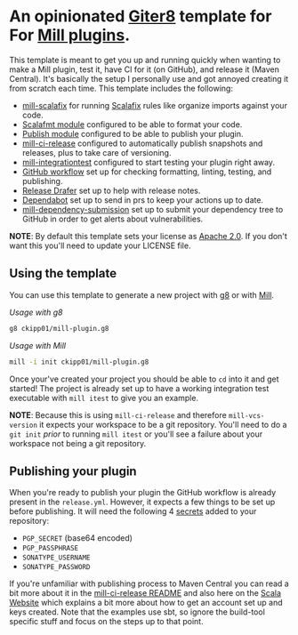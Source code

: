 # An opinionated [Giter8][g8] template for For [Mill plugins][mill].

This template is meant to get you up and running quickly when wanting to make a
Mill plugin, test it, have CI for it (on GitHub), and release it (Maven
Central). It's basically the setup I personally use and got annoyed creating it
from scratch each time. This template includes the following:

- [mill-scalafix][mill-scalafix] for running [Scalafix][scalafix] rules like
    organize imports against your code.
- [Scalafmt module][scalafmt-module] configured to be able to format your code.
- [Publish module][publish-module] configured to be able to publish your plugin.
- [mill-ci-release][mill-ci-release] configured to automatically publish
    snapshots and releases, plus to take care of versioning.
- [mill-integrationtest][mill-integrationtest] configured to start testing your plugin right away.
- [GitHub workflow][github-workflows] set up for checking formatting, linting,
    testing, and publishing.
- [Release Drafer][release-drafter] set up to help with release notes.
- [Dependabot][dependabot] set up to send in prs to keep your actions up to date.
- [mill-dependency-submission][mill-dependency-submission] set up to submit your
    dependency tree to GitHub in order to get alerts about vulnerabilities.

**NOTE**: By default this template sets your license as [Apache 2.0][apache-2].
If you don't want this you'll need to update your LICENSE file.

## Using the template

You can use this template to generate a new project with [g8][g8] or with
[Mill][mill].

_Usage with g8_

```sh
g8 ckipp01/mill-plugin.g8
```

_Usage with Mill_
```sh
mill -i init ckipp01/mill-plugin.g8
```

Once your've created your project you should be able to `cd` into it and get
started! The project is already set up to have a working integration test
executable with `mill itest` to give you an example.

**NOTE**: Because this is using `mill-ci-release` and therefore
`mill-vcs-version` it expects your workspace to be a git repository. You'll need
to do a `git init` _prior_ to running `mill itest` or you'll see a failure about
your workspace not being a git repository.

## Publishing your plugin

When you're ready to publish your plugin the GitHub workflow is already present
in the `release.yml`. However, it expects a few things to be set up before
publishing. It will need the following 4 [secrets][github-secrets] added to your
repository:

- `PGP_SECRET` (base64 encoded)
- `PGP_PASSPHRASE`
- `SONATYPE_USERNAME`
- `SONATYPE_PASSWORD`

If you're unfamiliar with publishing process to Maven Central you can read a bit
more about it in the [mill-ci-release README][mill-ci-release] and also here on
the [Scala Website][scala-publish] which explains a bit more about how to get an
account set up and keys created. Note that the examples use sbt, so ignore the
build-tool specific stuff and focus on the steps up to that point.

[g8]: http://www.foundweekends.org/giter8/
[mill]: https://com-lihaoyi.github.io/mill/mill/Intro_to_Mill.html
[scalafix]: https://scalacenter.github.io/scalafix/
[mill-scalafix]: https://github.com/joan38/mill-scalafix
[scalafmt-module]: https://com-lihaoyi.github.io/mill/mill/Configuring_Mill.html#_reformatting_your_code
[publish-module]: https://com-lihaoyi.github.io/mill/mill/Common_Project_Layouts.html#_publishing
[mill-ci-release]: https://github.com/ckipp01/mill-ci-release
[mill-integrationtest]: https://github.com/lefou/mill-integrationtest
[apache-2]: https://choosealicense.com/licenses/apache-2.0/
[github-workflows]: https://docs.github.com/en/actions/using-workflows
[release-drafter]: https://github.com/release-drafter/release-drafter
[dependabot]: https://github.com/dependabot
[mill-dependency-submission]: https://github.com/ckipp01/mill-dependency-submission
[github-secrets]: https://docs.github.com/en/codespaces/managing-codespaces-for-your-organization/managing-encrypted-secrets-for-your-repository-and-organization-for-github-codespaces
[scala-publish]: https://docs.scala-lang.org/overviews/contributors/index.html#publish-a-release
